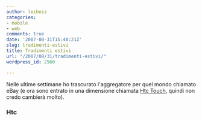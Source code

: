 ```yaml
---
author: leibniz
categories:
- mobile
- web
comments: true
date: '2007-08-31T15:48:21Z'
slug: tradimenti-estivi
title: Tradimenti estivi
url: "/2007/08/31/tradimenti-estivi/"
wordpress_id: 2560

---
```

Nelle ultime settimane ho trascurato l'aggregatore per quel mondo chiamato eBay (e ora sono entrato in una dimensione chiamata [Htc Touch](http://www.htctouch.com/), quindi non credo cambierà molto).

### Htc

